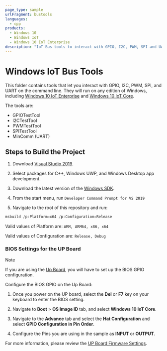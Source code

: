 ```yaml
---
page_type: sample
urlFragment: bustools
languages:
  - cpp
products:
  - Windows 10
  - Windows IoT
  - Windows 10 IoT Enterprise
description: "IoT Bus tools to interact with GPIO, I2C, PWM, SPI and UART."
---
```


# Windows IoT Bus Tools

This folder contains tools that let you interact with GPIO, I2C, PWM, SPI, and UART on the command line. They will run on any edition of Windows, including [Windows 10 IoT Enterprise](https://docs.microsoft.com/windows/iot/iot-enterprise/getting_started) and [Windows 10 IoT Core](https://docs.microsoft.com/windows/iot-core/windows-iot-core).

The tools are:
- GPIOTestTool
- I2CTestTool
- PWMTestTool
- SPITestTool
- MinComm (UART)

## Steps to Build the Project
1. Download [Visual Studio 2019](https://www.visualstudio.com/downloads/).

1. Select packages for C++, Windows UWP, and Windows Desktop app development.

1. Download the latest version of the [Windows SDK](https://developer.microsoft.com/en-us/windows/downloads/windows-10-sdk).

1. From the start menu, run `Developer Command Prompt for VS 2019`

1. Navigate to the root of this repository and run:

```powershell
msbuild /p:Platform=x64 /p:Configuration=Release
```

Valid values of Platform are: `ARM, ARM64, x86, x64`

Valid values of Configuration are: `Release, Debug`

### BIOS Settings for the UP Board

>[!NOTE]
>
> If you are using the [Up Board](https://up-board.org/up/specifications/), you will have to set up the BIOS GPIO configuration.

Configure the BIOS GPIO on the Up Board:

1. Once you power on the UP board, select the **Del** or **F7** key on your keyboard to enter the BIOS setting.

1. Navigate to **Boot** > **OS Image ID** tab, and select **Windows 10 IoT Core**.

1. Navigate to the **Advance** tab and select the **Hat Configuration** and select **GPIO Configuration in Pin Order**.

1. Configure the Pins you are using in the sample as **INPUT** or **OUTPUT**.

For more information, please review the [UP Board Firmware Settings](https://www.annabooks.com/Articles/Articles_IoT10/Windows-10-IoT-UP-Board-BIOS-RHPROXY-Rev1.3.pdf).
